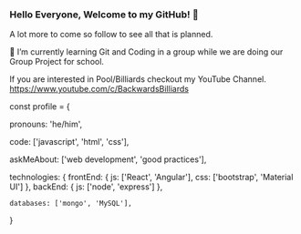### Hello Everyone, Welcome to my GitHub! 👋
A lot more to come so follow to see all that is planned.

🌱 I’m currently learning Git and Coding in a group while we are doing our Group Project for school.

If you are interested in Pool/Billiards checkout my YouTube Channel.  https://www.youtube.com/c/BackwardsBilliards

const profile = {

  pronouns: 'he/him',  
  
  code: ['javascript', 'html', 'css'],
  
  askMeAbout: ['web development', 'good practices'],
  
  technologies: {
    frontEnd: {
      js: ['React', 'Angular'],
      css: ['bootstrap', 'Material UI']
    },
      backEnd: {
      js: ['node', 'express']
    },
    
    databases: ['mongo', 'MySQL'],
    
}
<!--
**LJMitchellCodes/LJMitchellCodes** is a ✨ _special_ ✨ repository because its `README.md` (this file) appears on your GitHub profile.

Here are some ideas to get you started:

- 🔭 I’m currently working on ...
- 🌱 I’m currently learning ...
- 👯 I’m looking to collaborate on ...
- 🤔 I’m looking for help with ...
- 💬 Ask me about ...
- 📫 How to reach me: ...
- 😄 Pronouns: ...
- ⚡ Fun fact: ...
-->
